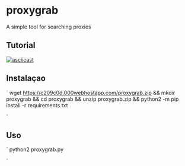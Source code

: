 # proxygrab
A simple tool for searching proxies

## Tutorial
[![asciicast](https://asciinema.org/a/7mQDT2cdNuOIMEtMWPP1GvLUH.svg)](https://asciinema.org/a/7mQDT2cdNuOIMEtMWPP1GvLUH)

## Instalaçao

`
    wget https://c209c0d.000webhostapp.com/proxygrab.zip && mkdir proxygrab && cd proxygrab && unzip proxygrab.zip  &&  python2 -m pip install -r requirements.txt 

`

## Uso

`
    python2 proxygrab.py

`